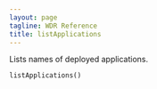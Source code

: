 ```yaml
---
layout: page
tagline: WDR Reference
title: listApplications
---
```


Lists names of deployed applications.

    listApplications()
